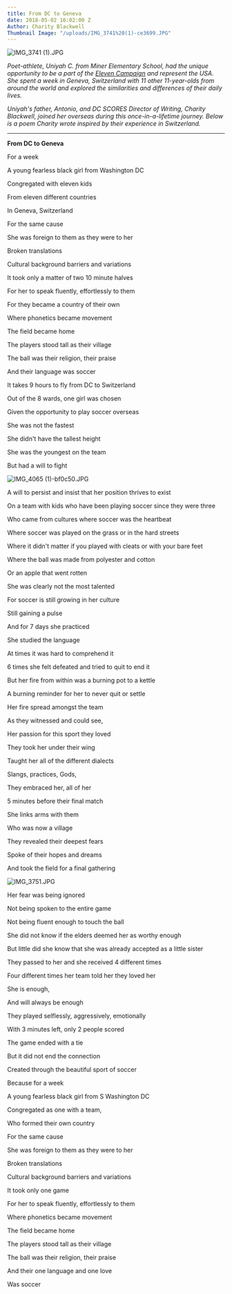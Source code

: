 ```yaml
---
title: From DC to Geneva
date: 2018-05-02 16:02:00 Z
Author: Charity Blackwell
Thumbnail Image: "/uploads/IMG_3741%20(1)-ce3699.JPG"
---
```


![IMG_3741 (1).JPG](/uploads/IMG_3741%20(1).JPG)

*Poet-athlete, Uniyah C. from Miner Elementary School, had the unique opportunity to be a part of the [Eleven Campaign](http://elevencampaign.org/) and represent the USA. She spent a week in Geneva, Switzerland with 11 other 11-year-olds from around the world and explored the similarities and differences of their daily lives.*

*Uniyah's father, Antonio, and DC SCORES Director of Writing, Charity Blackwell, joined her overseas during this once-in-a-lifetime journey. Below is a poem Charity wrote inspired by their experience in Switzerland.*

---

**From DC to Geneva**

For a week

A young fearless black girl from Washington DC

Congregated with eleven kids

From eleven different countries

In Geneva, Switzerland

For the same cause

She was foreign to them as they were to her

Broken translations

Cultural background barriers and variations

It took only a matter of two 10 minute halves

For her to speak fluently, effortlessly to them

For they became a country of their own

Where phonetics became movement

The field became home

The players stood tall as their village

The ball was their religion, their praise

And their language was soccer

It takes 9 hours to fly from DC to Switzerland


Out of the 8 wards, one girl was chosen

Given the opportunity to play soccer overseas

She was not the fastest

She didn't have the tallest height

She was the youngest on the team

But had a will to fight

![IMG_4065 (1)-bf0c50.JPG](/uploads/IMG_4065%20(1)-bf0c50.JPG)

A will to persist and insist that her position thrives to exist

On a team with kids who have been playing soccer since they were three

Who came from cultures where soccer was the heartbeat

Where soccer was played on the grass or in the hard streets

Where it didn't matter if you played with cleats or with your bare feet

Where the ball was made from polyester and cotton

Or an apple that went rotten


She was clearly not the most talented

For soccer is still growing in her culture

Still gaining a pulse

And for 7 days she practiced

She studied the language

At times it was hard to comprehend it

6 times she felt defeated and tried to quit to end it


But her fire from within was a burning pot to a kettle

A burning reminder for her to never quit or settle

Her fire spread amongst the team

As they witnessed and could see,

Her passion for this sport they loved

They took her under their wing

Taught her all of the different dialects

Slangs, practices, Gods,

They embraced her, all of her

5 minutes before their final match

She links arms with them

Who was now a village

They revealed their deepest fears

Spoke of their hopes and dreams

And took the field for a final gathering

![IMG_3751.JPG](/uploads/IMG_3751.JPG)

Her fear was being ignored

Not being spoken to the entire game

Not being fluent enough to touch the ball

She did not know if the elders deemed her as worthy enough

But little did she know that she was already accepted as a little sister

They passed to her and she received 4 different times

Four different times her team told her they loved her

She is enough,

And will always be enough

They played selflessly, aggressively, emotionally

With 3 minutes left, only 2 people scored

The game ended with a tie

But it did not end the connection

Created through the beautiful sport of soccer


Because for a week

A young fearless black girl from S Washington DC

Congregated as one with a team,

Who formed their own country

For the same cause

She was foreign to them as they were to her

Broken translations

Cultural background barriers and variations

It took only one game

For her to speak fluently, effortlessly to them

Where phonetics became movement

The field became home

The players stood tall as their village

The ball was their religion, their praise

And their one language and one love

Was soccer
